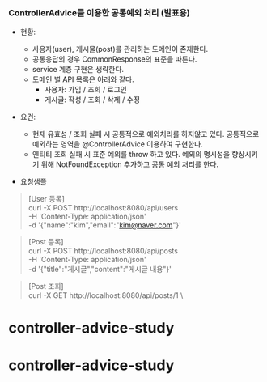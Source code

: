 ### ControllerAdvice를 이용한 공통예외 처리 (발표용)

- 현황: 
  - 사용자(user), 게시물(post)를 관리하는 도메인이 존재한다.
  - 공통응답의 경우 CommonResponse의 표준을 따른다.
  - service 계층 구현은 생략한다.
  - 도메인 별 API 목록은 아래와 같다.
    - 사용자: 가입 / 조회 / 로그인 <br>
    - 게시글: 작성 / 조회 / 삭제 / 수정
     
- 요건:
  - 현재 유효성 / 조회 실패 시 공통적으로 예외처리를 하지않고 있다. 공통적으로 예외하는 영역을 @ControllerAdvice 이용하여 구현한다.
  - 엔티티 조회 실패 시 표준 예외를 throw 하고 있다. 예외의 명시성을 향상시키기 위해 NotFoundException 추가하고 공통 예외 처리를 한다.

- 요청샘플
> [User 등록] \
  curl -X POST http://localhost:8080/api/users \
  -H 'Content-Type: application/json' \
  -d '{"name":"kim","email":"kim@naver.com"}' 
 
> [Post 등록] \
  curl -X POST http://localhost:8080/api/posts \
  -H 'Content-Type: application/json' \
  -d '{"title":"게시글","content":"게시글 내용"}' 

> [Post 조회] \
  curl -X GET http://localhost:8080/api/posts/1 \
# controller-advice-study
# controller-advice-study
